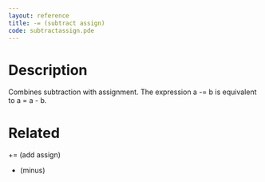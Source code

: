 ```yaml
---
layout: reference
title: -= (subtract assign)
code: subtractassign.pde
---
```


# Description

Combines subtraction with assignment. The expression a -= b is equivalent to a = a - b. 

# Related

+= (add assign)
- (minus)

